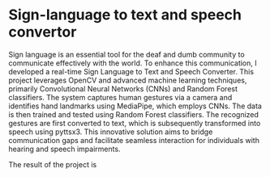 # Sign-language to text and speech convertor
Sign language is an essential tool for the deaf and dumb community to communicate effectively with the world. To enhance this communication, I developed a real-time Sign Language to Text and Speech Converter. This project leverages OpenCV and advanced machine learning techniques, primarily Convolutional Neural Networks (CNNs) and Random Forest classifiers. The system captures human gestures via a camera and identifies hand landmarks using MediaPipe, which employs CNNs. The data is then trained and tested using Random Forest classifiers. The recognized gestures are first converted to text, which is subsequently transformed into speech using pyttsx3. This innovative solution aims to bridge communication gaps and facilitate seamless interaction for individuals with hearing and speech impairments.

The result of the project is 
